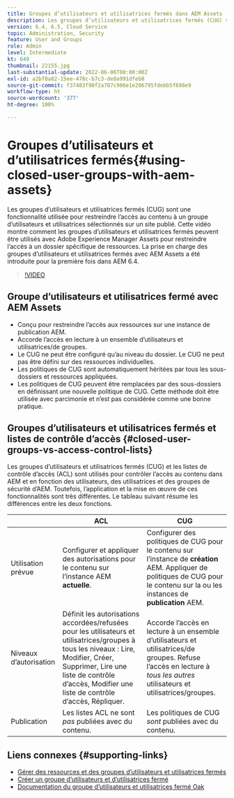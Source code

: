 ```yaml
---
title: Groupes d’utilisateurs et utilisatrices fermés dans AEM Assets
description: Les groupes d’utilisateurs et utilisatrices fermés (CUG) sont une fonctionnalité utilisée pour restreindre l’accès au contenu à un groupe d’utilisateurs et utilisatrices sélectionnés sur un site publié. Cette vidéo montre comment les groupes d’utilisateurs et utilisatrices fermés peuvent être utilisés avec Adobe Experience Manager Assets pour restreindre l’accès à un dossier spécifique de ressources.
version: 6.4, 6.5, Cloud Service
topic: Administration, Security
feature: User and Groups
role: Admin
level: Intermediate
kt: 649
thumbnail: 22155.jpg
last-substantial-update: 2022-06-06T00:00:00Z
exl-id: a2bf8a82-15ee-478c-b7c3-de8a991dfeb8
source-git-commit: f37483f90f2a707c906e1e206795fdebb5f698e9
workflow-type: ht
source-wordcount: '377'
ht-degree: 100%

---
```


# Groupes d’utilisateurs et d’utilisatrices fermés{#using-closed-user-groups-with-aem-assets}

Les groupes d’utilisateurs et utilisatrices fermés (CUG) sont une fonctionnalité utilisée pour restreindre l’accès au contenu à un groupe d’utilisateurs et utilisatrices sélectionnés sur un site publié. Cette vidéo montre comment les groupes d’utilisateurs et utilisatrices fermés peuvent être utilisés avec Adobe Experience Manager Assets pour restreindre l’accès à un dossier spécifique de ressources. La prise en charge des groupes d’utilisateurs et utilisatrices fermés avec AEM Assets a été introduite pour la première fois dans AEM 6.4.

>[!VIDEO](https://video.tv.adobe.com/v/22155?quality=12&learn=on)

## Groupe d’utilisateurs et utilisatrices fermé avec AEM Assets

* Conçu pour restreindre l’accès aux ressources sur une instance de publication AEM.
* Accorde l’accès en lecture à un ensemble d’utilisateurs et utilisatrices/de groupes.
* Le CUG ne peut être configuré qu’au niveau du dossier. Le CUG ne peut pas être défini sur des ressources individuelles.
* Les politiques de CUG sont automatiquement héritées par tous les sous-dossiers et ressources appliquées.
* Les politiques de CUG peuvent être remplacées par des sous-dossiers en définissant une nouvelle politique de CUG. Cette méthode doit être utilisée avec parcimonie et n’est pas considérée comme une bonne pratique.

## Groupes d’utilisateurs et utilisatrices fermés et listes de contrôle d’accès {#closed-user-groups-vs-access-control-lists}

Les groupes d’utilisateurs et utilisatrices fermés (CUG) et les listes de contrôle d’accès (ACL) sont utilisés pour contrôler l’accès au contenu dans AEM et en fonction des utilisateurs, des utilisatrices et des groupes de sécurité d’AEM. Toutefois, l’application et la mise en œuvre de ces fonctionnalités sont très différentes. Le tableau suivant résume les différences entre les deux fonctions.

|                   | ACL | CUG |
| ----------------- | -------------------------------------------------------------------------------------------------------------------------------- | ----------------------------------------------------------------------------------------------------------------------------- |
| Utilisation prévue | Configurer et appliquer des autorisations pour le contenu sur l’instance AEM **actuelle**. | Configurer des politiques de CUG pour le contenu sur l’instance de **création** AEM. Appliquer de politiques de CUG pour le contenu sur la ou les instances de **publication** AEM. |
| Niveaux d’autorisation | Définit les autorisations accordées/refusées pour les utilisateurs et utilisatrices/groupes à tous les niveaux : Lire, Modifier, Créer, Supprimer, Lire une liste de contrôle d’accès, Modifier une liste de contrôle d’accès, Répliquer. | Accorde l’accès en lecture à un ensemble d’utilisateurs et utilisatrices/de groupes. Refuse l’accès en lecture à *tous les autres* utilisateurs et utilisatrices/groupes. |
| Publication | Les listes ACL ne sont *pas* publiées avec du contenu. | Les politiques de CUG *sont* publiées avec du contenu. |

## Liens connexes {#supporting-links}

* [Gérer des ressources et des groupes d’utilisateurs et utilisatrices fermés](https://experienceleague.adobe.com/docs/experience-manager-65/assets/managing/manage-assets.html?lang=fr#closed-user-group)
* [Créer un groupe d’utilisateurs et d’utilisatrices fermé](https://experienceleague.adobe.com/docs/experience-manager-65/administering/security/cug.html?lang=fr)
* [Documentation du groupe d’utilisateurs et utilisatrices fermé Oak](https://jackrabbit.apache.org/oak/docs/security/authorization/cug.html)
